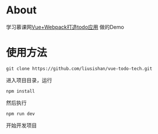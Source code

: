 # About
学习慕课网[Vue+Webpack打造todo应用](https://www.imooc.com/learn/935) 做的Demo

# 使用方法
```
git clone https://github.com/liusishan/vue-todo-tech.git
```
进入项目目录，运行
```
npm install
```
然后执行
```
npm run dev
```
开始开发项目